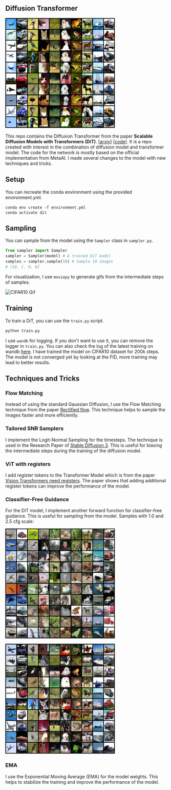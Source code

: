 ## Diffusion Transformer

![DiT CIFAR10 Samples](assets/step199999_cfg5.0_ema.png)

This repo contains the Diffusion Transformer from the paper **Scalable Diffusion Models with Transformers (DiT)**. [[arxiv](https://arxiv.org/abs/2212.09748)] [[code](https://github.com/facebookresearch/DiT)]. It is a repo created with interest in the combination of diffusion model and transformer model. The code for the network is mostly based on the official implementation from MetaAI. I made several changes to the model with new techniques and tricks.

## Setup
You can recreate the conda environment using the provided environment.yml.
```
conda env create -f environment.yml
conda activate dit
```

## Sampling
You can sample from the model using the `Sampler` class in `sampler.py`.
```python
from sampler import Sampler
sampler = Sampler(model) # A trained DiT model
samples = sampler.sample(10) # Sample 10 images
# [10, C, H, W]
```
For visualization, I use `moviepy` to generate gifs from the intermediate steps of samples.

![CIFAR10 Gif](assets/step199999_cfg5.0_ema.gif)

## Training
To train a DiT, you can use the `train.py` script.
```bash
python train.py
```
I use `wandb` for logging. If you don't want to use it, you can remove the logger in `train.py`. You can also check the log of the latest training on wandb [here](https://wandb.ai/archimickey/dit-cfm/runs/19ylvvzr?nw=nwuserarchimickey). I have trained the model on CIFAR10 dataset for 200k steps. The model is not converged yet by looking at the FID, more training may lead to better results.


## Techniques and Tricks
### Flow Matching
Instead of using the standard Gaussian Diffusion, I use the Flow Matching technique from the paper [Rectified flow](https://arxiv.org/pdf/2209.14577). This technique helps to sample the images faster and more efficiently.
### Tailored SNR Samplers
I implement the Logit-Normal Sampling for the timesteps. The technique is used in the Research Paper of [Stable Diffusion 3](https://arxiv.org/pdf/2403.03206). This is useful for biasing the intermediate steps during the training of the diffusion model.
### ViT with registers
I add register tokens to the Transformer Model which is from the paper [Vision Transformers need registers](https://arxiv.org/pdf/2309.16588). The paper shows that adding additional register tokens can improve the performance of the model.
### Classifier-Free Guidance
For the DiT model, I implement another forward function for classifier-free guidance. This is useful for sampling from the model.
Samples with 1.0 and 2.5 cfg scale:

![CIFAR10 cfg=1.0](assets/step199999_cfg1.0_ema.png)

![CIFAR10 cfg=2.5](assets/step199999_cfg2.5_ema.png)

### EMA
I use the Exponential Moving Average (EMA) for the model weights. This helps to stabilize the training and improve the performance of the model.
